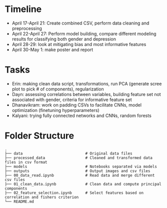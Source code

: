 # Timeline
* April 17-April 21: Create combined CSV, perform data cleaning and preprocessing
* April 22-April 27: Perform model building, compare different modeling results for classifying both gender and depression
* April 28-29: look at mitigating bias and most informative features
* April 30-May 1: make poster and report

# Tasks
* Erin: making clean data script, transformations, run PCA (generate scree plot to pick # of components), regularization
* Dayn: assessing correlations between variables, building feature set not associated with gender, criteria for informative feature set
* Dhanavikram: work on padding CSVs to facilitate CNNs, model optimization (finetuning hyperparameters)
* Kalyani: trying fully connected networks and CNNs, random forests


# Folder Structure

    .
    ├── data                            # Original data files
    ├── processed_data                  # Cleaned and transformed data files in csv format
    ├── models                          # Notebooks separated via models
    ├── outputs                         # Output images and csv files
    ├── 00_data_read.ipynb              # Read data and merge different csv files
    ├── 01_clean_data.ipynb             # Clean data and compute principal components
    ├── 02_feature_selection.ipynb      # Select features based on correlation and fishers criterion
    └── README.md
